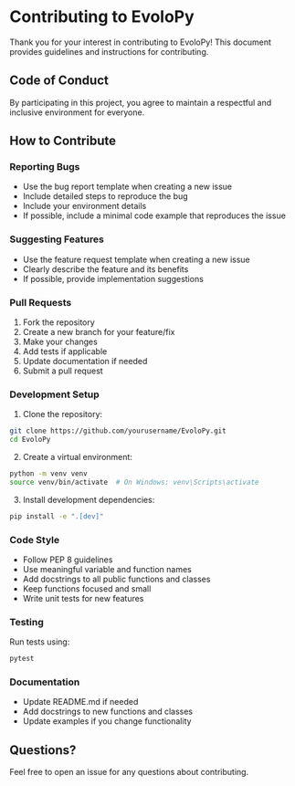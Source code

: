 # Contributing to EvoloPy

Thank you for your interest in contributing to EvoloPy! This document provides guidelines and instructions for contributing.

## Code of Conduct

By participating in this project, you agree to maintain a respectful and inclusive environment for everyone.

## How to Contribute

### Reporting Bugs

- Use the bug report template when creating a new issue
- Include detailed steps to reproduce the bug
- Include your environment details
- If possible, include a minimal code example that reproduces the issue

### Suggesting Features

- Use the feature request template when creating a new issue
- Clearly describe the feature and its benefits
- If possible, provide implementation suggestions

### Pull Requests

1. Fork the repository
2. Create a new branch for your feature/fix
3. Make your changes
4. Add tests if applicable
5. Update documentation if needed
6. Submit a pull request

### Development Setup

1. Clone the repository:
```bash
git clone https://github.com/yourusername/EvoloPy.git
cd EvoloPy
```

2. Create a virtual environment:
```bash
python -m venv venv
source venv/bin/activate  # On Windows: venv\Scripts\activate
```

3. Install development dependencies:
```bash
pip install -e ".[dev]"
```

### Code Style

- Follow PEP 8 guidelines
- Use meaningful variable and function names
- Add docstrings to all public functions and classes
- Keep functions focused and small
- Write unit tests for new features

### Testing

Run tests using:
```bash
pytest
```

### Documentation

- Update README.md if needed
- Add docstrings to new functions and classes
- Update examples if you change functionality

## Questions?

Feel free to open an issue for any questions about contributing.